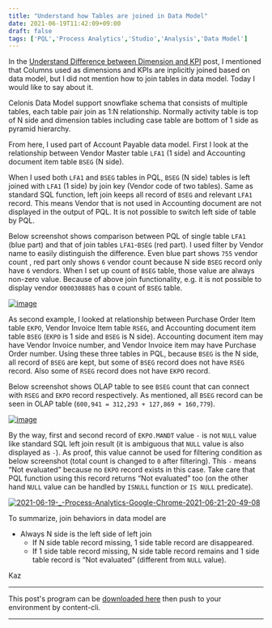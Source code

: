 ```yaml
---
title: "Understand how Tables are joined in Data Model"
date: 2021-06-19T11:42:09+09:00
draft: false
tags: ['PQL','Process Analytics','Studio','Analysis','Data Model']
---
```


In the [Understand Difference between Dimension and KPI](../2021-05-01-understand-difference-between-dimension-and-kpi/) post, I mentioned that Columns used as dimensions and KPIs are inplicitly joined based on data model, but I did not mention how to join tables in data model. Today I would like to say about it.

Celonis Data Model support snowflake schema that consists of multiple tables, each table pair join as 1:N relationship. Normally activity table is top of N side and dimension tables including case table are bottom of 1 side as pyramid hierarchy.

From here, I used part of Account Payable data model. First I look at the relationship between Vendor Master table `LFA1` (1 side) and Accounting document item table `BSEG` (N side).

When I used both `LFA1` and `BSEG` tables in PQL, `BSEG` (N side) tables is left joined with `LFA1` (1 side) by join key (Vendor code of two tables). Same as standard SQL function, left join keeps all record of `BSEG` and relevant `LFA1` record. This means Vendor that is not used in Accounting document are not displayed in the output of PQL. It is not possible to switch left side of table by PQL.

Below screenshot shows comparison between PQL of single table `LFA1` (blue part) and that of join tables `LFA1`-`BSEG` (red part). I used filter by Vendor name to easily distinguish the difference. Even blue part shows `755` vendor count , red part only shows `6` vendor count because N side `BSEG` record only have `6` vendors. When I set up count of `BSEG` table, those value are always non-zero value. Because of above join functionality, e.g. it is not possible to display vendor `0000308885` has `0` count of `BSEG` table.

[![image](https://user-images.githubusercontent.com/67397583/122629713-f7eef980-d0f9-11eb-8ab3-f7184295c8ff.png)](https://user-images.githubusercontent.com/67397583/122629713-f7eef980-d0f9-11eb-8ab3-f7184295c8ff.png)

As second example, I looked at relationship between Purchase Order Item table `EKPO`, Vendor Invoice Item table `RSEG`, and Accounting document item table `BSEG` (`EKPO` is 1 side and `BSEG` is N side). Accounting document item may have Vendor Invoice number, and Vendor Invoice item may have Purchase Order number. Using these three tables in PQL, because `BSEG` is the N side, all record of `BSEG` are kept, but some of `BSEG` record does not have `RSEG` record. Also some of `RSEG` record does not have `EKPO` record.

Below screenshot shows OLAP table to see `BSEG` count that can connect with `RSEG` and `EKPO` record respectively. As mentioned, all `BSEG` record can be seen in OLAP table (`600,941 = 312,293 + 127,869 + 160,779`).

[![image](https://user-images.githubusercontent.com/67397583/122631506-1efff800-d107-11eb-8652-cfdcdee1ef7a.png)](https://user-images.githubusercontent.com/67397583/122631506-1efff800-d107-11eb-8652-cfdcdee1ef7a.png)

By the way, first and second record of `EKPO.MANDT` value `-` is not `NULL` value like standard SQL left join result (it is ambiguous that `NULL` value is also displayed as `-`). As proof, this value cannot be used for filtering condition as below screenshot (total count is changed to `0` after filtering). This `-` means “Not evaluated” because no `EKPO` record exists in this case. Take care that PQL function using this record returns “Not evaluated” too (on the other hand `NULL` value can be handled by `ISNULL` function or `IS NULL` predicate).

[![2021-06-19-_-Process-Analytics-Google-Chrome-2021-06-21-20-49-08](https://user-images.githubusercontent.com/67397583/122757589-bebdb180-d2d2-11eb-93c4-2f2ae58dd49b.gif)](https://user-images.githubusercontent.com/67397583/122757589-bebdb180-d2d2-11eb-93c4-2f2ae58dd49b.gif)

To summarize, join behaviors in data model are

- Always N side is the left side of left join
  - If N side table record missing, 1 side table record are disappeared.
  - If 1 side table record missing, N side table record remains and 1 side table record is “Not evaluated” (different from `NULL` value).

Kaz

---

This post's program can be [downloaded here](../../examples/ap_analysis_20210619.json) then push to your environment by content-cli.

---

